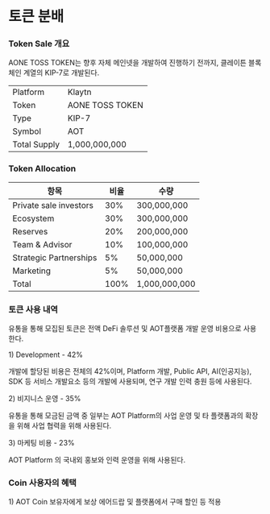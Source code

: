 # 토큰 분배

### Token Sale 개요

AONE TOSS TOKEN는 향후 자체 메인넷을 개발하여 진행하기 전까지, 클레이튼 블록체인 계열의 KIP-7로 개발된다.

|              |                 |
| ------------ | --------------- |
| Platform     | Klaytn          |
| Token        | AONE TOSS TOKEN |
| Type         | KIP-7           |
| Symbol       | AOT             |
| Total Supply | 1,000,000,000   |

### Token Allocation

| 항목                     | 비율   | 수량            |
| ---------------------- | ---- | ------------- |
| Private sale investors | 30%  | 300,000,000   |
| Ecosystem              | 30%  | 300,000,000   |
| Reserves               | 20%  | 200,000,000   |
| Team & Advisor         | 10%  | 100,000,000   |
| Strategic Partnerships | 5%   | 50,000,000    |
| Marketing              | 5%   | 50,000,000    |
| Total                  | 100% | 1,000,000,000 |

### 토큰 사용 내역

유통을 통해 모집된 토큰은 전액 DeFi 솔루션 및 AOT플랫폼 개발 운영 비용으로 사용한다.

1\) Development - 42%

개발에 할당된 비용은 전체의 42%이며, Platform 개발, Public API, AI(인공지능), SDK 등 서비스 개발요소 등의 개발에 사용되며, 연구 개발 인력 충원 등에 사용된다.

2\) 비지니스 운영 - 35%

유통을 통해 모금된 금액 중 일부는 AOT Platform의 사업 운영 및 타 플랫폼과의 확장을 위해 사업 협력을 위해 사용된다.

3\) 마케팅 비용 - 23%

AOT Platform 의 국내외 홍보와 인력 운영을 위해 사용된다.

### Coin 사용자의 혜택

1\) AOT Coin 보유자에게 보상 에어드랍 및 플랫폼에서 구매 할인 등 적용
